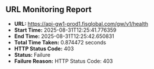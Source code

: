 ## URL Monitoring Report

- **URL:** https://api-gw1-prod1.fisglobal.com/gw/v1/health
- **Start Time:** 2025-08-31T12:25:41.776359
- **End Time:** 2025-08-31T12:25:42.650831
- **Total Time Taken:** 0.874472 seconds
- **HTTP Status Code:** 403
- **Status:** Failure
- **Failure Reason:** HTTP Status Code: 403
